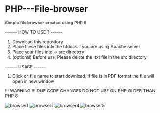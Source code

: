 # PHP---File-browser
Simple file browser created using PHP 8


------ HOW TO USE ? ------
1. Download this repository
2. Place these files into the htdocs if you are using Apache server
3. Place your files into -> src directory
4. (optional) Before use, Please delete the .txt file in the src directory

------ USAGE ------
1. Click on file name to start download, if file is in PDF format the file will open in new window


!!! WARNING !!!
DUE CODE CHANGES DO NOT USE ON PHP OLDER THAN PHP 8

![browser1](https://user-images.githubusercontent.com/81091191/145600990-822b05ea-e6e8-453f-a055-cf941007ea17.PNG)
![browser2](https://user-images.githubusercontent.com/81091191/145600998-6e6a30cf-5490-44a7-af15-72d6a6c20161.PNG)
![browser4](https://user-images.githubusercontent.com/81091191/145601009-70712dfd-1dba-47b0-81b4-1f9cd0441267.PNG)
![browser5](https://user-images.githubusercontent.com/81091191/145601017-4260f9f9-352a-415a-b8e5-63c9f22f8087.PNG)
